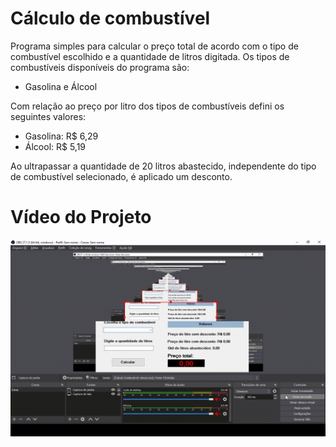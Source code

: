 # Cálculo de combustível

Programa simples para calcular o preço total de acordo com o tipo de combustível escolhido e a quantidade de litros digitada. Os tipos de combustíveis disponíveis do programa são:

- Gasolina e Álcool

Com relação ao preço por litro dos tipos de combustíveis defini os seguintes valores:

- Gasolina: R$ 6,29
- Álcool: R$ 5,19

Ao ultrapassar a quantidade de 20 litros abastecido, independente do tipo de combustível selecionado, é aplicado um desconto.

# Vídeo do Projeto

<img src="video/Cálculo-Combustível.gif">